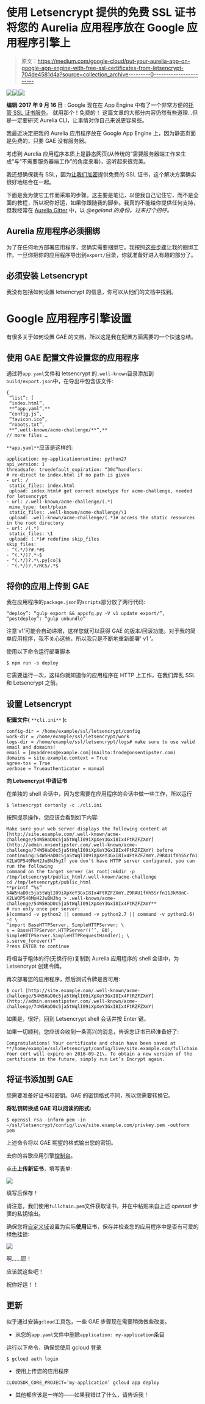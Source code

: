 # 使用 Letsencrypt 提供的免费 SSL 证书将您的 Aurelia 应用程序放在 Google 应用程序引擎上

> 原文：<https://medium.com/google-cloud/put-your-aurelia-app-on-google-app-engine-with-free-ssl-certificates-from-letsencrypt-704de4581d4a?source=collection_archive---------0----------------------->

![](img/70d6b6a1e20947b189fe4c0423fb23ae.png)![](img/64a1256aae32286a50f4187b6bbd184a.png)![](img/ce59799c75e8660ab7fea8d07040815c.png)

**编辑:2017 年 9 月 16 日** :
Google 现在在 App Engine 中有了一个非常方便的[托管 SSL 证书服务](https://cloudplatform.googleblog.com/2017/09/introducing-managed-SSL-for-Google-App-Engine.html?m=1)。
就用那个！免费的！
这篇文章的大部分内容仍然有些道理...但是一定要研究 Aurelia CLI，让事情对你自己来说更容易些。

我最近决定把我的 Aurelia 应用程序放在 Google App Engine 上，因为静态页面是免费的，只要 GAE 没有服务器。

考虑到 Aurelia 应用程序本质上是静态网页(从传统的“需要服务器端工作来生成”与“不需要服务器端工作”的角度来看)，这听起来很完美。

我还想确保我有 SSL，因为[让我们加密](https://letsencrypt.org/)提供免费的 SSL 证书，这个解决方案确实很好地结合在一起。

下面是我为使它工作而采取的步骤。这主要是笔记，以便我自己记住它，而不是全面的教程，所以祝你好运，如果你跟随我的脚步。我真的不能给你提供任何支持，但我经常在 [Aurelia Gitter](https://gitter.im/Aurelia/Discuss) 中，以 *@egeland 的身份。过来打个招呼。*

## Aurelia 应用程序必须捆绑

为了在任何地方部署应用程序，您确实需要捆绑它。我按照[这些步骤](http://www.onsentipster.com/blog/2016-02-10-tech-rewrite-aurelia.html#lessons)让我的捆绑工作。一旦你把你的应用程序导出到`export/`目录，你就准备好进入有趣的部分了。

## 必须安装 Letsencrypt

我没有包括如何设置 letsencrypt 的信息，你可以从他们的文档中找到。

# Google 应用程序引擎设置

有很多关于如何设置 GAE 的文档，所以这是我在配置方面需要的一个快速总结。

## 使用 GAE 配置文件设置您的应用程序

通过将`app.yaml`文件和 letsencrypt 的`.well-known`目录添加到`build/export.json`中，在导出中包含该文件:

```
{
 “list”: [
 “index.html”,
 **“app.yaml”,**
 “config.js”,
 “favicon.ico”,
 “robots.txt”,
 **“.well-known/acme-challenge/**”,**
// more files …
```

`**app.yaml**`应该是这样的:

```
application: my-applicationruntime: python27
api_version: 1
threadsafe: truedefault_expiration: “30d”handlers:
# re-direct to index.html if no path is given
- url: /
 static_files: index.html
 upload: index.html# get correct mimetype for acme-challenge, needed for letsencrypt
- url: /.well-known/acme-challenge/(.*)
 mime_type: text/plain
 static_files: .well-known/acme-challenge/\1
 upload: .well-known/acme-challenge/(.*)# access the static resources in the root directory
- url: /(.*)
 static_files: \1
 upload: (.*)# redefine skip_files
skip_files:
- ^(.*/)?#.*#$
- ^(.*/)?.*~$
- ^(.*/)?.*\.py[co]$
- ^(.*/)?.*/RCS/.*$
```

## 将你的应用上传到 GAE

我在应用程序的`package.json`的`scripts`部分放了两行代码:

```
“deploy”: “gulp export && appcfg.py -V v1 update export/”,
“postdeploy”: “gulp unbundle”
```

注意‘v1’可能会自动递增，这样您就可以获得 GAE 的版本/回滚功能。对于我的简单应用程序，我不关心这些，所以我只是不断地重新部署' v1 '。

使用以下命令运行部署脚本

```
$ npm run -s deploy
```

它需要运行一次，这样你就知道你的应用程序在 HTTP 上工作，在我们弄乱 SSL 和 Letsencrypt 之前。

## 设置 Letsencrypt

**配置文件(** `**cli.ini**` **):**

```
config-dir = /home/example/ssl/letsencrypt/config
work-dir = /home/example/ssl/letsencrypt/work
logs-dir = /home/example/ssl/letsencrypt/logs# make sure to use valid email and domains!
email = [myaddress@example.com](mailto:frode@onsentipster.com)
domains = site.example.comtext = True
agree-tos = True
verbose = Trueauthenticator = manual
```

**向 Letsencrypt 申请证书**

在单独的 shell 会话中，因为您需要在应用程序的会话中做一些工作，所以运行

```
$ letsencrypt certonly -c ./cli.ini
```

按照提示操作，您应该会看到如下内容:

```
Make sure your web server displays the following content at
[http://site.example.com/.well-known/acme-challenge/54W5HaD0c5ja5tWqlI09iXpXeY3GxI8Ix4FtRZFZXmY](http://admin.onsentipster.com/.well-known/acme-challenge/74W5HaD0c5ja5tWqlI09iXpXeY3GxI8Ix4FtRZFZXmY) before continuing:54W5HaD0c5ja5tWqlI09iXpXeY3GxI8Ix4FtRZFZXmY.Z9RAU1fXh5Srfn11JkM8nC-X2LWOP540MoH2JuBNJhgIf you don’t have HTTP server configured, you can run the following
command on the target server (as root):mkdir -p /tmp/letsencrypt/public_html/.well-known/acme-challenge
cd /tmp/letsencrypt/public_html
**printf “%s” 54W5HaD0c5ja5tWqlI09iXpXeY3GxI8Ix4FtRZFZXmY.Z9RAU1fXh5Srfn11JkM8nC-X2LWOP540MoH2JuBNJhg > .well-known/acme-challenge/54W5HaD0c5ja5tWqlI09iXpXeY3GxI8Ix4FtRZFZXmY**
# run only once per server:
$(command -v python2 || command -v python2.7 || command -v python2.6) -c \ 
“import BaseHTTPServer, SimpleHTTPServer; \ 
s = BaseHTTPServer.HTTPServer((‘’, 80), SimpleHTTPServer.SimpleHTTPRequestHandler); \ 
s.serve_forever()” 
Press ENTER to continue
```

将相当于粗体的行(无换行符)复制到 Aurelia 应用程序的 shell 会话中，为 Letsencrypt 创建令牌。

再次部署您的应用程序，然后测试令牌是否可用:

```
$ curl [http://site.example.com/.well-known/acme-challenge/54W5HaD0c5ja5tWqlI09iXpXeY3GxI8Ix4FtRZFZXmY](http://admin.onsentipster.com/.well-known/acme-challenge/74W5HaD0c5ja5tWqlI09iXpXeY3GxI8Ix4FtRZFZXmY)
```

如果是，很好，回到 Letsencrypt shell 会话并按 Enter 键。

如果一切顺利，您应该会收到一条高兴的消息，告诉您证书已经准备好了:

```
Congratulations! Your certificate and chain have been saved at **/home/example/ssl/letsencrypt/config/live/site.example.com/fullchain.pem**. Your cert will expire on 2016–09–21\. To obtain a new version of the certificate in the future, simply run Let’s Encrypt again.
```

## 将证书添加到 GAE

您需要准备好证书和密钥。GAE 的密钥格式不同，所以您需要转换它。

**将私钥转换成 GAE 可以阅读的形式:**

```
$ openssl rsa -inform pem -in ~/ssl/letsencrypt/config/live/site.example.com/privkey.pem -outform pem
```

上述命令将以 GAE 期望的格式输出您的密钥。

去你的谷歌应用引擎[控制台](https://console.cloud.google.com/appengine/settings/certificates)。

点击**上传新证书**，填写表单:

![](img/e4f6661251509074c7ba98e84e1c50e9.png)

填写后保存！

请注意，我们使用`fullchain.pem`文件获取证书，并在中粘贴来自上述 *openssl* 步骤的私钥输出。

确保您将[自定义域](https://cloud.google.com/appengine/docs/python/console/using-custom-domains-and-ssl)设置为实际**使用**证书，保存并检查您的应用程序中是否有可爱的绿色挂锁:

![](img/5645f97a085e3cc052213e20aa5d9d49.png)

啊……耶！

应该就这些吧！

祝你好运！！

## 更新

似乎通过安装`gcloud`工具包，一些 GAE 步骤现在需要稍微做些改变。

*   从您的`app.yaml`文件中删除`application: my-application`条目

运行以下命令，确保您使用 gcloud 登录

```
$ gcloud auth login
```

*   使用上传您的应用程序

```
CLOUDSDK_CORE_PROJECT=’my-application’ gcloud app deploy
```

*   其他都应该是一样的——如果我错过了什么，请告诉我！